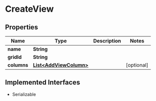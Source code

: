 

# CreateView


## Properties

| Name | Type | Description | Notes |
|------------ | ------------- | ------------- | -------------|
|**name** | **String** |  |  |
|**gridId** | **String** |  |  |
|**columns** | [**List&lt;AddViewColumn&gt;**](AddViewColumn.md) |  |  [optional] |


## Implemented Interfaces

* Serializable


